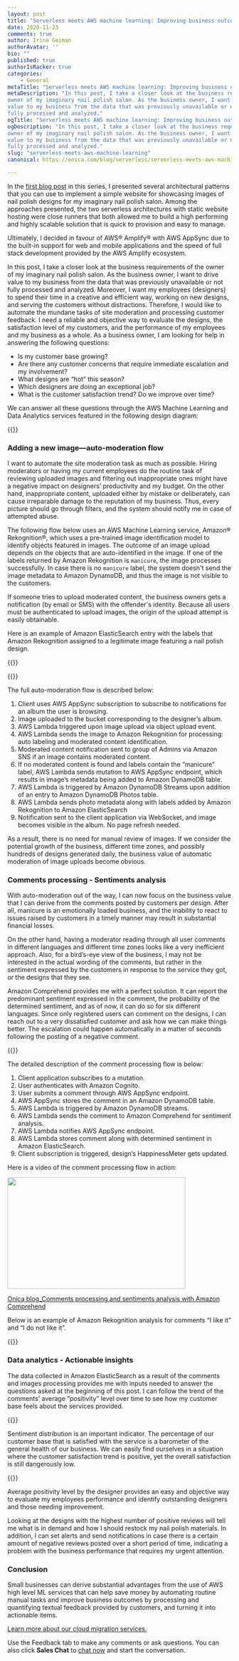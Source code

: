 ```yaml
---
layout: post
title: "Serverless meets AWS machine learning: Improving business outcomes with Amazon Comprehend and Amazon Rekognition"
date: 2020-11-23
comments: true
author: Irina Geiman
authorAvatar: ''
bio: ""
published: true
authorIsRacker: true
categories:
    - General
metaTitle: "Serverless meets AWS machine learning: Improving business outcomes with Amazon Comprehend and Amazon Rekognition"
metaDescription: "In this post, I take a closer look at the business requirements of the
owner of my imaginary nail polish salon. As the business owner, I want to drive
value to my business from the data that was previously unavailable or not
fully processed and analyzed."
ogTitle: "Serverless meets AWS machine learning: Improving business outcomes with Amazon Comprehend and Amazon Rekognition"
ogDescription: "In this post, I take a closer look at the business requirements of the
owner of my imaginary nail polish salon. As the business owner, I want to drive
value to my business from the data that was previously unavailable or not
fully processed and analyzed."
slug: "serverless-meets-aws-machine-learning"
canonical: https://onica.com/blog/serverless/serverless-meets-aws-machine-learning-improving-business-outcomes-with-amazon-comprehend-and-amazon-rekognition/

---
```


In the [first blog post](https://docs.rackspace.com/blog/lamp-stack-evolution-from-virtual-machines-to-serverless/)
in this series, I presented several architectural patterns that you can use to implement a simple website
for showcasing images of nail polish designs for my imaginary nail polish salon. Among the approaches
presented, the two serverless architectures with static website hosting were close runners that both allowed me
to build a high performing and highly scalable solution that is quick to provision and easy to manage.

<!--more-->

Ultimately, I decided in favour of AWS&reg; Amplify&reg; with AWS
AppSync due to the built-in support for web and mobile applications and
the speed of full stack development provided by the AWS Amplify ecosystem.

In this post, I take a closer look at the business requirements of the
owner of my imaginary nail polish salon. As the business owner, I want to drive
value to my business from the data that was previously unavailable or not
fully processed and analyzed. Moreover, I want my employees (designers) to
spend their time in a creative and efficient way, working on new designs, and
serving the customers without distractions. Therefore, I would like to
automate the mundane tasks of site moderation and processing customer
feedback. I need a reliable and objective way to evaluate the designs, the
satisfaction level of my customers, and the performance of my employees and
my business as a whole. As a business owner, I am looking for help in
answering the following questions:

- Is my customer base growing?
- Are there any customer concerns that require immediate escalation and my involvement?
- What designs are “hot” this season?
- Which designers are doing an exceptional job?
- What is the customer satisfaction trend? Do we improve over time?

We can answer all these questions through the AWS Machine Learning and Data
Analytics services featured in the following design diagram:

{{<img src="aws-serverless-1.png" title="" alt="">}}

### Adding a new image&mdash;auto-moderation flow

I want to automate the site moderation task as much as possible. Hiring
moderators or having my current employees do the routine task of reviewing
uploaded images and filtering out inappropriate ones might have a negative
impact on designers’ productivity and my budget. On the other hand,
inappropriate content, uploaded either by mistake or deliberately, can cause
irreparable damage to the reputation of my business. Thus, every picture
should go through filters, and the system should notify me in case of attempted abuse.

The following flow below uses an AWS Machine Learning service, Amazon&reg;
Rekognition&reg;, which uses a pre-trained image identification model to identify
objects featured in images. The outcome of an image upload depends on the
objects that are auto-identified in the image. If one of the labels returned
by Amazon Rekognition is `manicure`, the image processes successfully.
In case there is no `manicure` label, the system doesn't send the image metadata
to Amazon DynamoDB, and thus the image is not visible to the customers.

If someone tries to upload moderated content, the business owners gets a notification
(by email or SMS) with the offender's identity. Because all users must be authenticated to
upload images, the origin of the upload attempt is easily obtainable.

Here is an example of Amazon ElasticSearch entry with the labels that Amazon
Rekognition assigned to a legitimate image featuring a nail polish design.

{{<img src="aws-serverless-2.png" title="" alt="">}}

{{<img src="aws-serverless-3.png" title="" alt="">}}

The full auto-moderation flow is described below:

1. Client uses AWS AppSync subscription to subscribe to notifications for
   an album the user is browsing.
2. Image uploaded to the bucket corresponding to the designer’s album.
3. AWS Lambda triggered upon image upload via object upload event.
4. AWS Lambda sends the image to Amazon Rekognition for processing: auto
   labeling and moderated content identification.
5. Moderated content notification sent to group of Admins via Amazon SNS if an
   image contains moderated content.
6. If no moderated content is found and labels contain the “manicure” label,
   AWS Lambda sends mutation to AWS AppSync endpoint, which results in
   image’s metadata being added to Amazon DynamoDB table.
7. AWS Lambda is triggered by Amazon DynamoDB Streams upon addition of an
   entry to Amazon DynamoDB Photos table.
8. AWS Lambda sends photo metadata along with labels added by Amazon
   Rekognition to Amazon ElasticSearch
9. Notification sent to the client application via WebSocket, and image
   becomes visible in the album. No page refresh needed.

As a result, there is no need for manual review of images. If we consider the
potential growth of the business, different time zones, and possibly hundreds
of designs generated daily, the business value of automatic moderation of
image uploads become obvious.

### Comments processing - Sentiments analysis

With auto-moderation out of the way, I can now focus on the business
value that I can derive from the comments posted by customers per
design. After all, manicure is an emotionally loaded business, and the
inability to react to issues raised by customers in a timely manner may
result in substantial financial losses.

On the other hand, having a moderator reading through all user comments in
different languages and different time zones looks like a very inefficient
approach. Also, for a bird’s-eye view of the business, I may not be
interested in the actual wording of the comments, but rather in the sentiment
expressed by the customers in response to the service they got, or the
designs that they see.

Amazon Comprehend provides me with a perfect solution. It can report the
predominant sentiment expressed in the comment, the probability of the
determined sentiment, and as of now, it can do so for six different
languages. Since only registered users can comment on the designs, I can
reach out to a very dissatisfied customer and ask how we can make things
better. The escalation could happen automatically in a matter of seconds
following the posting of a negative comment.

{{<img src="aws-serverless-4.png" title="" alt="">}}

The detailed description of the comment processing flow is below:

1. Client application subscribes to a mutation.
2. User authenticates with Amazon Cognito.
3. User submits a comment through AWS AppSync endpoint.
4. AWS AppSync stores the comment in an Amazon DynamoDB table.
5. AWS Lambda is triggered by Amazon DynamoDB streams.
6. AWS Lambda sends the comment to Amazon Comprehend for sentiment analysis.
7. AWS Lambda notifies AWS AppSync endpoint.
8. AWS Lambda stores comment along with determined sentiment in Amazon  ElasticSearch.
9. Client subscription is triggered, design’s HappinessMeter gets updated.

Here is a video of the comment processing flow in action:

<p><a href="https://onica.com?wvideo=0d7iciahno"><img src="https://embed-fastly.wistia.com/deliveries/4db079254166449ba179068128505158dfa16a1d.jpg?image_play_button_size=2x&amp;image_crop_resized=960x600&amp;image_play_button=1&amp;image_play_button_color=54bbffe0" width="400" height="250" style="width: 400px; height: 250px;"></a></p><p><a href="https://onica.com?wvideo=0d7iciahno">Onica blog_Comments processing and sentiments analysis with Amazon Comprehend</a></p>

Below is an example of Amazon Rekognition analysis for comments “I like it”
and “I do not like it”.

{{<img src="aws-serverless-5.png" title="" alt="">}}

### Data analytics - Actionable insights

The data collected in Amazon ElasticSearch as a result of the comments and
images processing provides me with inputs needed to answer the questions
asked at the beginning of this post. I can follow the trend of the
comments’ average “positivity” level over time to see how my customer base
feels about the services provided.

{{<img src="aws-serverless-6.png" title="" alt="">}}

Sentiment distribution is an important indicator. The percentage of our
customer base that is satisfied with the service is a barometer of the
general health of our business. We can easily find ourselves in a situation
where the customer satisfaction trend is positive, yet the overall
satisfaction is still dangerously low.

{{<img src="aws-serverless-7.png" title="" alt="">}}

Average positivity level by the designer provides an easy and objective way to
evaluate my employees performance and identify outstanding designers and
those needing improvement.

Looking at the designs with the highest number of positive reviews will tell
me what is in demand and how I should restock my nail polish materials. In
addition, I can set alerts and send notifications in case there is a certain
amount of negative reviews posted over a short period of time, indicating a
problem with the business performance that requires my urgent attention.

### Conclusion

Small businesses can derive substantial advantages from the use of AWS high
level ML services that can help save money by automating routine manual tasks
and improve business outcomes by processing and quantifying textual feedback
provided by customers, and turning it into actionable items.

<a class="cta purple" id="cta" href="https://www.rackspace.com/onica">Learn more about our cloud migration services.</a>

Use the Feedback tab to make any comments or ask questions. You can also click
**Sales Chat** to [chat now](https://www.rackspace.com/) and start the conversation.
